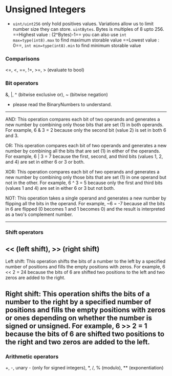 # Unsigned Integers
- `uint/uint256` only hold positives values. Variations allow us to limit number size they can store. `uintBytes`. Bytes is multiples of 8 upto 256.
==Highest value : (2^Bytes)-1== you can also use `int max=type(int8).max` to find maximum storable value
==Lowest value : 0==, `int min=type(int8).min` to find minimum storable value
### Comparisons
<=, <, ==, !=, >=, > (evaluate to bool)
###  Bit operators
&, |, ^ (bitwise exclusive or), ~ (bitwise negation)
- please read the BinaryNumbers to understand.
---
AND: This operation compares each bit of two operands and generates a new number by combining only those bits that are set (1) in both operands. For example, 6 & 3 = 2 because only the second bit (value 2) is set in both 6 and 3.

OR: This operation compares each bit of two operands and generates a new number by combining all the bits that are set (1) in either of the operands. For example, 6 | 3 = 7 because the first, second, and third bits (values 1, 2, and 4) are set in either 6 or 3 or both.

XOR: This operation compares each bit of two operands and generates a new number by combining only those bits that are set (1) in one operand but not in the other. For example, 6 ^ 3 = 5 because only the first and third bits (values 1 and 4) are set in either 6 or 3 but not both.

NOT: This operation takes a single operand and generates a new number by flipping all the bits in the operand. For example, ~6 = -7 because all the bits in 6 are flipped (0 becomes 1 and 1 becomes 0) and the result is interpreted as a two's complement number.

---
### Shift operators
<< (left shift), >> (right shift)
---
Left shift: This operation shifts the bits of a number to the left by a specified number of positions and fills the empty positions with zeros. For example, 6 << 2 = 24 because the bits of 6 are shifted two positions to the left and two zeros are added to the right.

Right shift: This operation shifts the bits of a number to the right by a specified number of positions and fills the empty positions with zeros or ones depending on whether the number is signed or unsigned. For example, 6 >> 2 = 1 because the bits of 6 are shifted two positions to the right and two zeros are added to the left.
---
### Arithmetic operators
+, -, unary - (only for signed integers), *, /, % (modulo), ** (exponentiation)